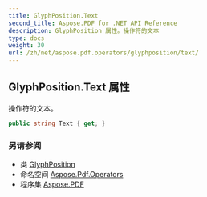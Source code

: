 ```yaml
---
title: GlyphPosition.Text
second_title: Aspose.PDF for .NET API Reference
description: GlyphPosition 属性。操作符的文本
type: docs
weight: 30
url: /zh/net/aspose.pdf.operators/glyphposition/text/
---
```

## GlyphPosition.Text 属性

操作符的文本。

```csharp
public string Text { get; }
```

### 另请参阅

* 类 [GlyphPosition](../)
* 命名空间 [Aspose.Pdf.Operators](../../../aspose.pdf.operators/)
* 程序集 [Aspose.PDF](../../../)